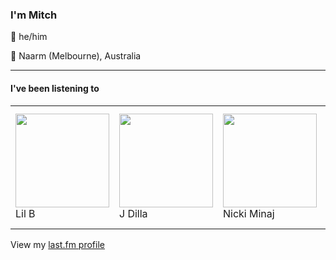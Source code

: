 <article><h3>I&#x27;m Mitch</h3><section><p>👨 he/him</p><p>📍 Naarm (Melbourne), Australia</p></section><hr/><section><h4>I&#x27;ve been listening to</h4><table><tbody><td><img src="https://lastfm.freetls.fastly.net/i/u/174s/3a96df2bdec347498e936f46c8a8c712.png" height="150px" alt="" role="presentation"/><br/>Lil B</td><td><img src="https://lastfm.freetls.fastly.net/i/u/174s/8f5eb95d8de4652a2b8d5b5e26719a22.png" height="150px" alt="" role="presentation"/><br/>J Dilla</td><td><img src="https://lastfm.freetls.fastly.net/i/u/174s/f82c7fedc6a6de7547b0273fa6b461fb.png" height="150px" alt="" role="presentation"/><br/>Nicki Minaj</td><td><img src="https://lastfm.freetls.fastly.net/i/u/174s/5444fe12c732d72a778fcc40d1afa448.png" height="150px" alt="" role="presentation"/><br/>Aroop Roy</td><td><img src="https://lastfm.freetls.fastly.net/i/u/174s/9ab8ee8d7a7ff8bfb0c00afb89a38c16.png" height="150px" alt="" role="presentation"/><br/>A Tribe Called Quest</td></tbody></table><span>View my <a href="https://www.last.fm/user/my-slab">last.fm profile</a></span></section></article>